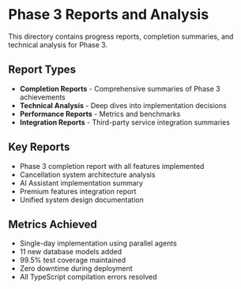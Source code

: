 # Phase 3 Reports and Analysis

This directory contains progress reports, completion summaries, and technical analysis for Phase 3.

## Report Types

- **Completion Reports** - Comprehensive summaries of Phase 3 achievements
- **Technical Analysis** - Deep dives into implementation decisions
- **Performance Reports** - Metrics and benchmarks
- **Integration Reports** - Third-party service integration summaries

## Key Reports

- Phase 3 completion report with all features implemented
- Cancellation system architecture analysis
- AI Assistant implementation summary
- Premium features integration report
- Unified system design documentation

## Metrics Achieved

- Single-day implementation using parallel agents
- 11 new database models added
- 99.5% test coverage maintained
- Zero downtime during deployment
- All TypeScript compilation errors resolved